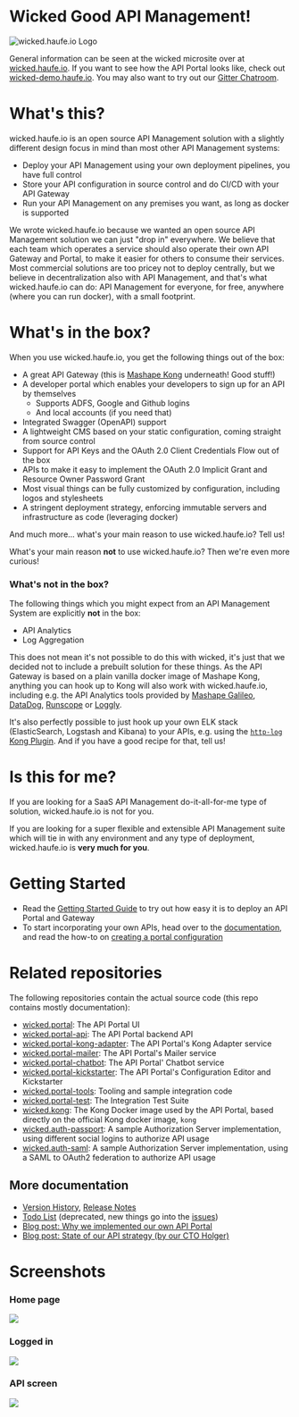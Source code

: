 # Wicked Good API Management!

![wicked.haufe.io Logo](public/wicked-logo-300px.png)

General information can be seen at the wicked microsite over at [wicked.haufe.io](http://wicked.haufe.io). If you want to see how the API Portal looks like, check out [wicked-demo.haufe.io](https://wicked-demo.haufe.io). You may also want to try out our [Gitter Chatroom](https://gitter.im/wicked-haufe-io/Lobby).

# What's this?

wicked.haufe.io is an open source API Management solution with a slightly different design focus in mind than most other API Management systems:

* Deploy your API Management using your own deployment pipelines, you have full control
* Store your API configuration in source control and do CI/CD with your API Gateway
* Run your API Management on any premises you want, as long as docker is supported

We wrote wicked.haufe.io because we wanted an open source API Management solution we can just "drop in" everywhere. We believe that each team which operates a service should also operate their own API Gateway and Portal, to make it easier for others to consume their services. Most commercial solutions are too pricey not to deploy centrally, but we believe in decentralization also with API Management, and that's what wicked.haufe.io can do: API Management for everyone, for free, anywhere (where you can run docker), with a small footprint.

# What's in the box?

When you use wicked.haufe.io, you get the following things out of the box:

* A great API Gateway (this is [Mashape Kong](http://getkong.org) underneath! Good stuff!)
* A developer portal which enables your developers to sign up for an API by themselves
    * Supports ADFS, Google and Github logins
    * And local accounts (if you need that)
* Integrated Swagger (OpenAPI) support
* A lightweight CMS based on your static configuration, coming straight from source control
* Support for API Keys and the OAuth 2.0 Client Credentials Flow out of the box
* APIs to make it easy to implement the OAuth 2.0 Implicit Grant and Resource Owner Password Grant
* Most visual things can be fully customized by configuration, including logos and stylesheets
* A stringent deployment strategy, enforcing immutable servers and infrastructure as code (leveraging docker)

And much more... what's your main reason to use wicked.haufe.io? Tell us!

What's your main reason **not** to use wicked.haufe.io? Then we're even more curious!

### What's not in the box?

The following things which you might expect from an API Management System are explicitly **not** in the box:

* API Analytics
* Log Aggregation

This does not mean it's not possible to do this with wicked, it's just that we decided not to include a prebuilt solution for these things. As the API Gateway is based on a plain vanilla docker image of Mashape Kong, anything you can hook up to Kong will also work with wicked.haufe.io, including e.g. the API Analytics tools provided by [Mashape Galileo](https://getgalileo.io), [DataDog](https://getkong.org/plugins/datadog/), [Runscope](https://getkong.org/plugins/runscope/) or [Loggly](https://getkong.org/plugins/loggly/).

It's also perfectly possible to just hook up your own ELK stack (ElasticSearch, Logstash and Kibana) to your APIs, e.g. using the [`http-log` Kong Plugin](https://getkong.org/plugins/http-log/). And if you have a good recipe for that, tell us!

# Is this for me?

If you are looking for a SaaS API Management do-it-all-for-me type of solution, wicked.haufe.io is not for you.

If you are looking for a super flexible and extensible API Management suite which will tie in with any environment and any type of deployment, wicked.haufe.io is **very much for you**.

# Getting Started

* Read the [Getting Started Guide](http://wicked.haufe.io/gettingstarted.html) to try out how easy it is to deploy an API Portal and Gateway
* To start incorporating your own APIs, head over to the [documentation](doc/index.md), and read the how-to on [creating a portal configuration](doc/creating-a-portal-configuration.md)

# Related repositories

The following repositories contain the actual source code (this repo contains mostly documentation):

* [wicked.portal](https://github.com/Haufe-Lexware/wicked.portal): The API Portal UI
* [wicked.portal-api](https://github.com/Haufe-Lexware/wicked.portal-api): The API Portal backend API
* [wicked.portal-kong-adapter](https://github.com/Haufe-Lexware/wicked.portal-kong-adapter): The API Portal's Kong Adapter service
* [wicked.portal-mailer](https://github.com/Haufe-Lexware/wicked.portal-mailer): The API Portal's Mailer service
* [wicked.portal-chatbot](https://github.com/Haufe-Lexware/wicked.portal-chatbot): The API Portal' Chatbot service
* [wicked.portal-kickstarter](https://github.com/Haufe-Lexware/wicked.portal-kickstarter): The API Portal's Configuration Editor and Kickstarter
* [wicked.portal-tools](https://github.com/Haufe-Lexware/wicked.portal-tools): Tooling and sample integration code
* [wicked.portal-test](https://github.com/Haufe-Lexware/wicked.portal-test): The Integration Test Suite
* [wicked.kong](https://github.com/Haufe-Lexware/wicked.kong): The Kong Docker image used by the API Portal, based directly on the official Kong docker image, `kong`
* [wicked.auth-passport](https://github.com/Haufe-Lexware/wicked.auth-passport): A sample Authorization Server implementation, using different social logins to authorize API usage
* [wicked.auth-saml](https://github.com/Haufe-Lexware/wicked.auth-saml): A sample Authorization Server implementation, using a SAML to OAuth2 federation to authorize API usage

## More documentation

* [Version History](VERSION.md), [Release Notes](https://github.com/Haufe-Lexware/wicked.haufe.io/blob/master/doc/release-notes.md)
* [Todo List](TODO.md) (deprecated, new things go into the [issues](https://github.com/Haufe-Lexware/wicked.haufe.io/issues))
* [Blog post: Why we implemented our own API Portal](http://dev.haufe.com/introducing-wicked-haufe-io/)
* [Blog post: State of our API strategy (by our CTO Holger)](http://dev.haufe.com/state-of-our-api-strategy/)

# Screenshots

### Home page

![](public/screenshot.png)

### Logged in

![](public/screenshot-login.png)

### API screen

![](public/apis.png)

